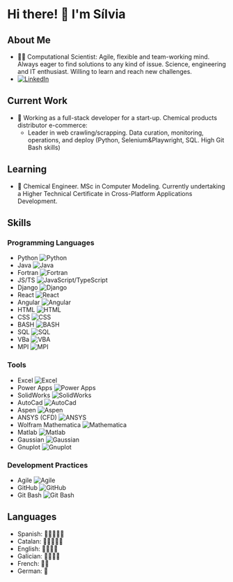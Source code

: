 # Hi there! 👋 I'm Sílvia

## About Me
- 👨‍💻 Computational Scientist: Agile, flexible and team-working mind. Always eager to find solutions to any kind of issue. Science, engineering and IT enthusiast. Willing to learn and reach new challenges.
- [![LinkedIn](https://img.shields.io/badge/-LinkedIn-blue?style=flat-square&logo=linkedin)](linkedin.com/in/silvia-álvarez-díaz/)

## Current Work
- 💼 Working as a full-stack developer for a start-up. Chemical products distributor e-commerce:
  - Leader in web crawling/scrapping. Data curation, monitoring, operations, and deploy (Python, Selenium\&Playwright, SQL. High Git Bash skills)

## Learning
- 🌱 Chemical Engineer. MSc in Computer Modeling. Currently undertaking a Higher Technical Certificate in Cross-Platform Applications Development.

## Skills

### Programming Languages
- Python ![Python](https://img.shields.io/badge/-Python-yellow?style=flat-square&logo=python)
- Java ![Java](https://img.shields.io/badge/-Java-red?style=flat-square&logo=java)
- Fortran ![Fortran](https://img.shields.io/badge/-Fortran-blue?style=flat-square&logo=fortran)
- JS/TS ![JavaScript/TypeScript](https://img.shields.io/badge/-JS/TS-green?style=flat-square&logo=javascript)
- Django ![Django](https://img.shields.io/badge/-Django-darkgreen?style=flat-square&logo=django)
- React ![React](https://img.shields.io/badge/-React-blue?style=flat-square&logo=react)
- Angular ![Angular](https://img.shields.io/badge/-Angular-red?style=flat-square&logo=angular)
- HTML ![HTML](https://img.shields.io/badge/-HTML-orange?style=flat-square&logo=html5)
- CSS ![CSS](https://img.shields.io/badge/-CSS-blueviolet?style=flat-square&logo=css3)
- BASH ![BASH](https://img.shields.io/badge/-BASH-lightgrey?style=flat-square&logo=gnu-bash)
- SQL ![SQL](https://img.shields.io/badge/-SQL-darkorange?style=flat-square&logo=mysql)
- VBa ![VBA](https://img.shields.io/badge/-VBA-yellow?style=flat-square&logo=microsoft-excel)
- MPI ![MPI](https://img.shields.io/badge/-MPI-darkblue?style=flat-square&logo=mpi)

### Tools
- Excel ![Excel](https://img.shields.io/badge/-Excel-green?style=flat-square&logo=microsoft-excel)
- Power Apps ![Power Apps](https://img.shields.io/badge/-Power%20Apps-blue?style=flat-square&logo=microsoft-powerpoint)
- SolidWorks ![SolidWorks](https://img.shields.io/badge/-SolidWorks-red?style=flat-square&logo=solidworks)
- AutoCad ![AutoCad](https://img.shields.io/badge/-AutoCad-lightblue?style=flat-square&logo=autodesk)
- Aspen ![Aspen](https://img.shields.io/badge/-Aspen-lightgreen?style=flat-square&logo=aspen)
- ANSYS (CFD) ![ANSYS](https://img.shields.io/badge/-ANSYS-darkred?style=flat-square&logo=ansys)
- Wolfram Mathematica ![Mathematica](https://img.shields.io/badge/-Mathematica-purple?style=flat-square&logo=wolfram)
- Matlab ![Matlab](https://img.shields.io/badge/-Matlab-yellowgreen?style=flat-square&logo=mathworks)
- Gaussian ![Gaussian](https://img.shields.io/badge/-Gaussian-blue?style=flat-square&logo=gnu-bash)
- Gnuplot ![Gnuplot](https://img.shields.io/badge/-Gnuplot-lightpurple?style=flat-square&logo=gnuplot)

### Development Practices
- Agile ![Agile](https://img.shields.io/badge/-Agile-blueviolet?style=flat-square&logo=agile)
- GitHub ![GitHub](https://img.shields.io/badge/-GitHub-black?style=flat-square&logo=github)
- Git Bash ![Git Bash](https://img.shields.io/badge/-Git%20Bash-lightgrey?style=flat-square&logo=gnu-bash)

## Languages

- Spanish: 🌟🌟🌟🌟🌟
- Catalan: 🌟🌟🌟🌟🌟
- English: 🌟🌟🌟🌟
- Galician: 🌟🌟🌟🌟
- French: 🌟🌟
- German: 🌟
